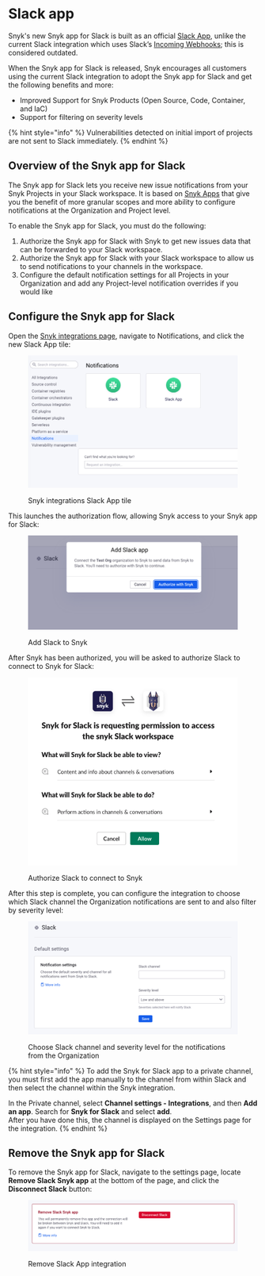# Slack app

Snyk's new Snyk app for Slack is built as an official [Slack App](https://api.slack.com/start/overview#apps), unlike the current Slack integration which uses Slack’s [Incoming Webhooks](https://api.slack.com/legacy/custom-integrations/messaging/webhooks); this is considered outdated.

When the Snyk app for Slack is released, Snyk encourages all customers using the current Slack integration to adopt the Snyk app for Slack and get the following benefits and more:

* Improved Support for Snyk Products (Open Source, Code, Container, and IaC)
* Support for filtering on severity levels

{% hint style="info" %}
Vulnerabilities detected on initial import of projects are not sent to Slack immediately.
{% endhint %}

## Overview of the Snyk app for Slack

The Snyk app for Slack lets you receive new issue notifications from your Snyk Projects in your Slack workspace. It is based on [Snyk Apps](../../snyk-api/snyk-apps/) that give you the benefit of more granular scopes and more ability to configure notifications at the Organization and Project level.

To enable the Snyk app for Slack, you must do the following:

1. Authorize the Snyk app for Slack with Snyk to get new issues data that can be forwarded to your Slack workspace.
2. Authorize the Snyk app for Slack with your Slack workspace to allow us to send notifications to your channels in the workspace.
3. Configure the default notification settings for all Projects in your Organization and add any Project-level notification overrides if you would like

## Configure the Snyk app for Slack

Open the [Snyk integrations page](https://app.snyk.io/integrations), navigate to Notifications, and click the new Slack App tile:

<figure><img src="../../.gitbook/assets/slack-app1.png" alt="Snyk integrations Slack App tile"><figcaption><p>Snyk integrations Slack App tile</p></figcaption></figure>

This launches the authorization flow, allowing Snyk access to your Snyk app for Slack:

<figure><img src="../../.gitbook/assets/slack-app2.png" alt="Add S;acl a[[ tp Snyk"><figcaption><p>Add Slack to Snyk</p></figcaption></figure>

After Snyk has been authorized, you will be asked to authorize Slack to connect to Snyk for Slack:

<figure><img src="../../.gitbook/assets/slack-app3.png" alt="Authorize SLack to connect to Snyk"><figcaption><p>Authorize Slack to connect to Snyk</p></figcaption></figure>

After this step is complete, you can configure the integration to choose which Slack channel the Organization notifications are sent to and also filter by severity level:

<figure><img src="../../.gitbook/assets/slack-app4.png" alt="Choose Slack channel and severity level for the notifications from the Organization"><figcaption><p>Choose Slack channel and severity level for the notifications from the Organization</p></figcaption></figure>

{% hint style="info" %}
To add the Snyk for Slack app to a private channel, you must first add the app manually to the channel from within Slack and then select the channel within the Snyk integration.

In the Private channel, select **Channel settings - Integrations**, and then **Add an app**. Search for **Snyk for Slack** and select **add**. \
After you have done this, the channel is displayed on the Settings page for the integration.
{% endhint %}

## Remove the Snyk app for Slack

To remove the Snyk app for Slack, navigate to the settings page, locate **Remove Slack Snyk app** at the bottom of the page, and click the **Disconnect Slack** button:

<figure><img src="../../.gitbook/assets/slack-app5.png" alt="Remove Slack App integration"><figcaption><p>Remove Slack App integration</p></figcaption></figure>
